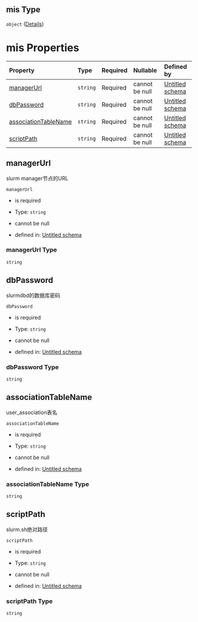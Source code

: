 ## mis Type

`object` ([Details](definition-properties-slurm-properties-mis.md))

# mis Properties

| Property                                      | Type     | Required | Nullable       | Defined by                                                                                                                                                                    |
| :-------------------------------------------- | :------- | :------- | :------------- | :---------------------------------------------------------------------------------------------------------------------------------------------------------------------------- |
| [managerUrl](#managerurl)                     | `string` | Required | cannot be null | [Untitled schema](definition-properties-slurm-properties-mis-properties-managerurl.md "undefined#/properties/slurm/properties/mis/properties/managerUrl")                     |
| [dbPassword](#dbpassword)                     | `string` | Required | cannot be null | [Untitled schema](definition-properties-slurm-properties-mis-properties-dbpassword.md "undefined#/properties/slurm/properties/mis/properties/dbPassword")                     |
| [associationTableName](#associationtablename) | `string` | Required | cannot be null | [Untitled schema](definition-properties-slurm-properties-mis-properties-associationtablename.md "undefined#/properties/slurm/properties/mis/properties/associationTableName") |
| [scriptPath](#scriptpath)                     | `string` | Required | cannot be null | [Untitled schema](definition-properties-slurm-properties-mis-properties-scriptpath.md "undefined#/properties/slurm/properties/mis/properties/scriptPath")                     |

## managerUrl

slurm manager节点的URL

`managerUrl`

*   is required

*   Type: `string`

*   cannot be null

*   defined in: [Untitled schema](definition-properties-slurm-properties-mis-properties-managerurl.md "undefined#/properties/slurm/properties/mis/properties/managerUrl")

### managerUrl Type

`string`

## dbPassword

slurmdbd的数据库密码

`dbPassword`

*   is required

*   Type: `string`

*   cannot be null

*   defined in: [Untitled schema](definition-properties-slurm-properties-mis-properties-dbpassword.md "undefined#/properties/slurm/properties/mis/properties/dbPassword")

### dbPassword Type

`string`

## associationTableName

user\_association表名

`associationTableName`

*   is required

*   Type: `string`

*   cannot be null

*   defined in: [Untitled schema](definition-properties-slurm-properties-mis-properties-associationtablename.md "undefined#/properties/slurm/properties/mis/properties/associationTableName")

### associationTableName Type

`string`

## scriptPath

slurm.sh绝对路径

`scriptPath`

*   is required

*   Type: `string`

*   cannot be null

*   defined in: [Untitled schema](definition-properties-slurm-properties-mis-properties-scriptpath.md "undefined#/properties/slurm/properties/mis/properties/scriptPath")

### scriptPath Type

`string`
